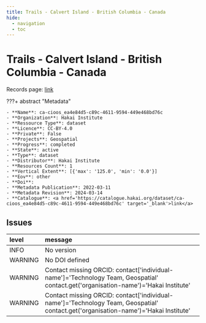 ```yaml
---
title: Trails - Calvert Island - British Columbia - Canada
hide:
  - navigation
  - toc
---
```


# Trails - Calvert Island - British Columbia - Canada

Records page: <a href='https://catalogue.hakai.org/dataset/ca-cioos_ea4e84d5-c89c-4611-9594-449e468bd76c' target='_blank'>link</a>

???+ abstract "Metadata"

    - **Name**: ca-cioos_ea4e84d5-c89c-4611-9594-449e468bd76c 
    - **Organization**: Hakai Institute 
    - **Ressource Type**: dataset 
    - **Licence**: CC-BY-4.0 
    - **Private**: False 
    - **Projects**: Geospatial 
    - **Progress**: completed 
    - **State**: active 
    - **Type**: dataset 
    - **Distributor**: Hakai Institute 
    - **Resources Count**: 1 
    - **Vertical Extent**: [{'max': '125.0', 'min': '0.0'}] 
    - **Eov**: other 
    - **Doi**:  
    - **Metadata Publication**: 2022-03-11 
    - **Metadata Revision**: 2024-03-14 
    - **Catalogue**: <a href='https://catalogue.hakai.org/dataset/ca-cioos_ea4e84d5-c89c-4611-9594-449e468bd76c' target='_blank'>link</a> 

<div id='map'></div>




## Issues
| level   | message                                                                                                                            |
|:--------|:-----------------------------------------------------------------------------------------------------------------------------------|
| INFO    | No version                                                                                                                         |
| WARNING | No DOI defined                                                                                                                     |
| WARNING | Contact missing ORCID: contact['individual-name']='Technology Team, Geospatial' contact.get('organisation-name')='Hakai Institute' |
| WARNING | Contact missing ORCID: contact['individual-name']='Technology Team, Geospatial' contact.get('organisation-name')='Hakai Institute' |


<script>
   document.addEventListener("DOMContentLoaded", function() {
    var map = L.map('map').setView([51.505, -125.09], 5);
    L.tileLayer('https://tile.openstreetmap.org/{z}/{x}/{y}.png', {
        maxZoom: 19,
        attribution: '&copy; <a href="http://www.openstreetmap.org/copyright">OpenStreetMap</a>'
    }).addTo(map);
    var geojsonFeature = {
        "type": "Feature",
        "properties": {
            "name" : "Trails - Calvert Island - British Columbia - Canada"
        },
        "geometry": {'type': 'Polygon', 'coordinates': [[[-128.1603240966797, 51.63805006307942], [-128.08685302734375, 51.63805006307942], [-128.08685302734375, 51.66914840783798], [-128.1603240966797, 51.66914840783798], [-128.1603240966797, 51.63805006307942]]]}
    }
    L.geoJSON(geojsonFeature).addTo(map);
   })
</script>